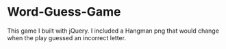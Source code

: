 # Word-Guess-Game

<p> This game I built with jQuery. I included a Hangman png that would change when the play guessed an incorrect letter. <p>
